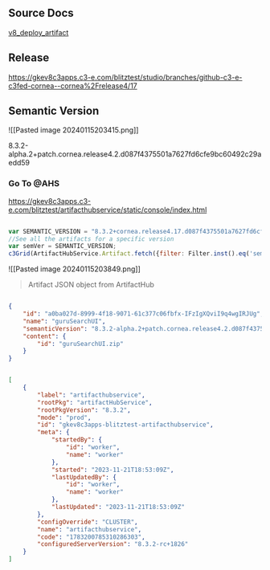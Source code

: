 ## Source Docs

[v8_deploy_artifact](<file:////Users/lefv/lsh/src/workflows/v8_deploy_artifact.ipynb>)

## Release

https://gkev8c3apps.c3-e.com/blitztest/studio/branches/github-c3-e-c3fed-cornea--cornea%2Frelease4/17

## Semantic Version

![[Pasted image 20240115203415.png]]

8.3.2-alpha.2+patch.cornea.release4.2.d087f4375501a7627fd6cfe9bc60492c29aedd59

### Go To @AHS

https://gkev8c3apps.c3-e.com/blitztest/artifacthubservice/static/console/index.html

```js

var SEMANTIC_VERSION = "8.3.2+cornea.release4.17.d087f4375501a7627fd6cfe9bc60492c29aedd59";
//See all the artifacts for a specific version 
var semVer = SEMANTIC_VERSION;
c3Grid(ArtifactHubService.Artifact.fetch({filter: Filter.inst().eq('semanticVersion', semVer)}));

```

![[Pasted image 20240115203849.png]]

> Artifact JSON object from ArtifactHub

```json

{
    "id": "a0ba027d-8999-4f18-9071-61c377c06fbfx-IFzIgXQviI9q4wgIRJUg",
    "name": "guruSearchUI",
    "semanticVersion": "8.3.2-alpha.2+patch.cornea.release4.2.d087f4375501a7627fd6cfe9bc60492c29aedd59",
    "content": {
        "id": "guruSearchUI.zip"
    }
}

```

```json

[
    {
        "label": "artifacthubservice",
        "rootPkg": "artifactHubService",
        "rootPkgVersion": "8.3.2",
        "mode": "prod",
        "id": "gkev8c3apps-blitztest-artifacthubservice",
        "meta": {
            "startedBy": {
                "id": "worker",
                "name": "worker"
            },
            "started": "2023-11-21T18:53:09Z",
            "lastUpdatedBy": {
                "id": "worker",
                "name": "worker"
            },
            "lastUpdated": "2023-11-21T18:53:09Z"
        },
        "configOverride": "CLUSTER",
        "name": "artifacthubservice",
        "code": "1783200785310286303",
        "configuredServerVersion": "8.3.2-rc+1826"
    }
]

```